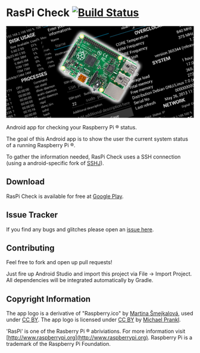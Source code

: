 RasPi Check [![Build Status](https://travis-ci.org/eidottermihi/rpicheck.svg?branch=master)](https://travis-ci.org/eidottermihi/rpicheck)
========
![RasPi Check Store Graphic](graphics/web_1024_500.jpg)

Android app for checking your Raspberry Pi ® status.

The goal of this Android app is to show the user the current system status of a running Raspberry Pi ®.

To gather the information needed, RasPi Check uses a SSH connection (using a android-specific fork of [SSHJ](https://github.com/hierynomus/sshj)).

Download
------------
RasPi Check is available for free at [Google Play](https://play.google.com/store/apps/details?id=de.eidottermihi.raspicheck).


Issue Tracker
------------
If you find any bugs and glitches please open an [issue here](https://github.com/eidottermihi/rpicheck/issues).


Contributing
------------
Feel free to fork and open up pull requests!

Just fire up Android Studio and import this project via File -> Import Project.
All dependencies will be integrated automatically by Gradle.

Copyright Information
------------
The app logo is a derivative of "Raspberry.ico" by [Martina Šmejkalová](http://www.sireasgallery.com/), used under [CC BY](http://creativecommons.org/licenses/by/2.0/). The app logo is licensed under [CC BY](http://creativecommons.org/licenses/by/2.0/) by [Michael Prankl](https://github.com/eidottermihi).

'RasPi' is one of the Rasberry Pi ® abriviations. For more information visit [http://www.raspberrypi.org](http://www.raspberrypi.org). Raspberry Pi is a trademark of the Raspberry Pi Foundation.